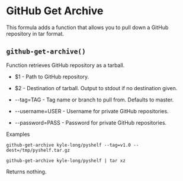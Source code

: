 GitHub Get Archive
==================

This formula adds a function that allows you to pull down a GitHub repository in tar format.

`github-get-archive()`
--------------------

Function retrieves GitHub repository as a tarball.

* $1              - Path to GitHub repository.

* $2              - Destination of tarball. Output to stdout if no destination given.

* --tag=TAG       - Tag name or branch to pull from. Defaults to master.

* --username=USER - Username for private GitHub repositories.

* --password=PASS - Password for private GitHub repositories.

Examples

	github-get-archive kyle-long/pyshelf --tag=v1.0 --dest=/tmp/pyshelf.tar.gz

	github-get-archive kyle-long/pyshelf | tar xz

Returns nothing.
